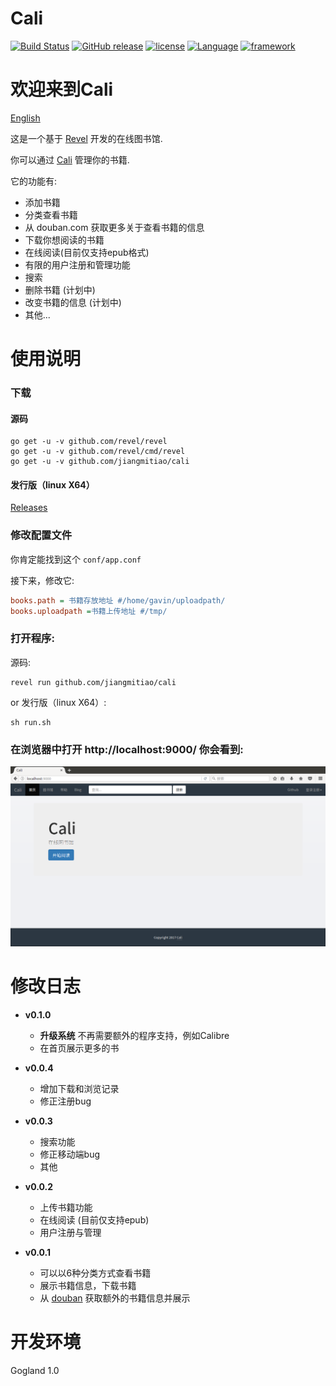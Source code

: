 # Cali

[![Build Status](https://www.travis-ci.org/jiangmitiao/cali.svg?branch=master)](https://www.travis-ci.org/jiangmitiao/cali)
[![GitHub release](https://img.shields.io/github/release/jiangmitiao/cali.svg)](https://github.com/jiangmitiao/cali/releases)
[![license](https://img.shields.io/github/license/jiangmitiao/cali.svg)](https://github.com/jiangmitiao/cali/blob/master/LICENSE)
[![Language](https://img.shields.io/badge/language-go1.8.1-brightgreen.svg)](https://github.com/golang/go/tree/release-branch.go1.8)
[![framework](https://img.shields.io/badge/framework-revel0.16.0-brightgreen.svg)](https://github.com/revel/revel/tree/v0.16.0)

# 欢迎来到Cali

[English](https://github.com/jiangmitiao/cali/blob/master/README.md)

这是一个基于 [Revel](http://revel.github.io/) 开发的在线图书馆.

你可以通过 [Cali](https://github.com/jiangmitial/cali) 管理你的书籍.

它的功能有:

* 添加书籍
* 分类查看书籍
* 从 douban.com 获取更多关于查看书籍的信息
* 下载你想阅读的书籍
* 在线阅读(目前仅支持epub格式)
* 有限的用户注册和管理功能
* 搜索
* 删除书籍 (计划中)
* 改变书籍的信息 (计划中)
* 其他...

# 使用说明


### 下载

#### 源码

```shell
go get -u -v github.com/revel/revel
go get -u -v github.com/revel/cmd/revel
go get -u -v github.com/jiangmitiao/cali
```
#### 发行版（linux X64）

[Releases](https://github.com/jiangmitiao/cali/releases)

### 修改配置文件

你肯定能找到这个 `conf/app.conf`

接下来，修改它:
```ini
books.path = 书籍存放地址 #/home/gavin/uploadpath/
books.uploadpath =书籍上传地址 #/tmp/
```

### 打开程序:

源码:
```
revel run github.com/jiangmitiao/cali
```
or 发行版（linux X64）:
```
sh run.sh
```


### 在浏览器中打开 http://localhost:9000/ 你会看到:

![index_cn.png](index_cn.png "")

# 修改日志

* **v0.1.0**
    * **升级系统** 不再需要额外的程序支持，例如Calibre
    * 在首页展示更多的书

* **v0.0.4**
    * 增加下载和浏览记录
    * 修正注册bug

* **v0.0.3**
    * 搜索功能
    * 修正移动端bug
    * 其他

* **v0.0.2**
    * 上传书籍功能
    * 在线阅读 (目前仅支持epub)
    * 用户注册与管理

* **v0.0.1**
    * 可以以6种分类方式查看书籍
    * 展示书籍信息，下载书籍
    * 从 [douban](douban.com) 获取额外的书籍信息并展示



# 开发环境

Gogland 1.0
